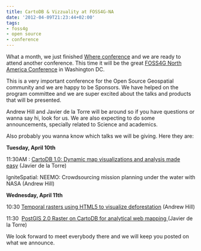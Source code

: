 ```yaml
---
title: CartoDB & Vizzuality at FOSS4G-NA
date: '2012-04-09T21:23:44+02:00'
tags:
- foss4g
- open source
- conference
---
```


What a month, we just finished <a href="http://blog.cartodb.com/post/20769138097/cartodb-v1-0-launched-at-where-conference">Where conference</a> and we are ready to attend another conference. This time it will be the great <a href="http://foss4g-na.org/">FOSS4G North America Conference</a> in Washington DC. 

This is a very important conference for the Open Source Geospatial community and we are happy to be Sponsors. We have helped on the program committee and we are super excited about the talks and products that will be presented.

Andrew Hill and Javier de la Torre will be around so if you have questions or wanna say hi, look for us. We are also expecting to do some announcements, specially related to Science and academics.

Also probably you wanna know which talks we will be giving. Here they are:

**Tuesday, April 10th**

11:30AM : <a href="http://foss4g-na.org/cartodb-1-0-dynamic-map-visualizations-and-analysis-made-easy/">CartoDB 1.0: Dynamic map visualizations and analysis made easy</a> (Javier de la Torre)

IgniteSpatial: NEEMO: Crowdsourcing mission planning under the water with NASA (Andrew Hill)

**Wednesday, April 11th**

10:30 <a href="http://foss4g-na.org/temporal-rasters-using-html5-to-visualize-deforestation/">Temporal rasters using HTML5 to visualize deforestation</a> (Andrew Hill)

11:30  <a href="http://foss4g-na.org/schedule/postgis-2-0-raster-on-cartodb-for-analytical-web-mapping/">PostGIS 2.0 Raster on CartoDB for analytical web mapping </a>(Javier de la Torre)

We look forward to meet everybody there and we will keep you posted on what we announce.
